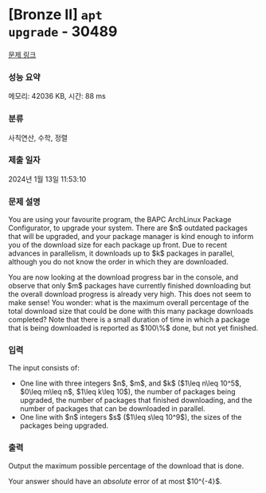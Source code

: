 # [Bronze II] <code>apt upgrade</code> - 30489 

[문제 링크](https://www.acmicpc.net/problem/30489) 

### 성능 요약

메모리: 42036 KB, 시간: 88 ms

### 분류

사칙연산, 수학, 정렬

### 제출 일자

2024년 1월 13일 11:53:10

### 문제 설명

<p>You are using your favourite program, the BAPC ArchLinux Package Configurator, to upgrade your system. There are $n$ outdated packages that will be upgraded, and your package manager is kind enough to inform you of the download size for each package up front. Due to recent advances in parallelism, it downloads up to $k$ packages in parallel, although you do not know the order in which they are downloaded.</p>

<p>You are now looking at the download progress bar in the console, and observe that only $m$ packages have currently finished downloading but the overall download progress is already very high. This does not seem to make sense! You wonder: what is the maximum overall percentage of the total download size that could be done with this many package downloads completed? Note that there is a small duration of time in which a package that is being downloaded is reported as $100\%$ done, but not yet finished.</p>

### 입력 

 <p>The input consists of:</p>

<ul>
	<li>One line with three integers $n$, $m$, and $k$ ($1\leq n\leq 10^5$, $0\leq m\leq n$, $1\leq k\leq 10$), the number of packages being upgraded, the number of packages that finished downloading, and the number of packages that can be downloaded in parallel.</li>
	<li>One line with $n$ integers $s$ ($1\leq s\leq 10^9$), the sizes of the packages being upgraded.</li>
</ul>

### 출력 

 <p>Output the maximum possible percentage of the download that is done.</p>

<p>Your answer should have an <em>absolute</em> error of at most $10^{-4}$.</p>

